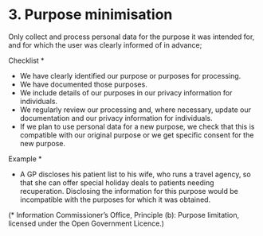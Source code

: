 # 3. Purpose minimisation

Only collect and process personal data for the purpose it was intended for, and for which the user was clearly informed of in advance;

Checklist *
- We have clearly identified our purpose or purposes for processing.
- We have documented those purposes.
- We include details of our purposes in our privacy information for individuals.
- We regularly review our processing and, where necessary, update our documentation and our privacy information for individuals.
- If we plan to use personal data for a new purpose, we check that this is compatible with our original purpose or we get specific consent for the new purpose.

Example *
- A GP discloses his patient list to his wife, who runs a travel agency, so that she can offer special holiday deals to patients needing recuperation. Disclosing the information for this purpose would be incompatible with the purposes for which it was obtained.

(* Information Commissioner’s Office, Principle (b): Purpose limitation, licensed under the Open Government Licence.)

